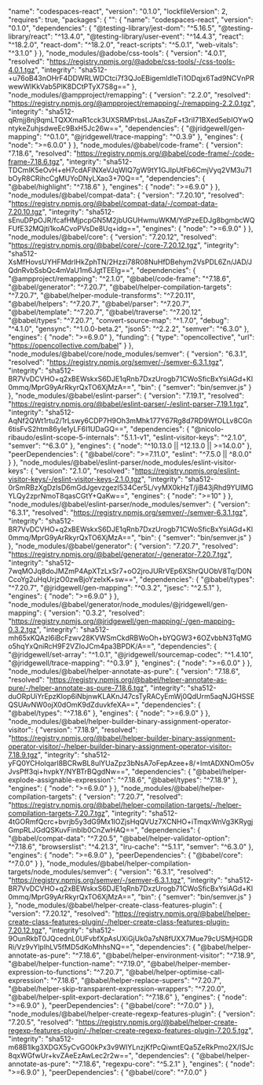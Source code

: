 
  "name": "codespaces-react",
  "version": "0.1.0",
  "lockfileVersion": 2,
  "requires": true,
  "packages": {
    "": {
      "name": "codespaces-react",
      "version": "0.1.0",
      "dependencies": {
        "@testing-library/jest-dom": "^5.16.5",
        "@testing-library/react": "^13.4.0",
        "@testing-library/user-event": "^14.4.3",
        "react": "^18.2.0",
        "react-dom": "^18.2.0",
        "react-scripts": "^5.0.1",
        "web-vitals": "^3.1.0"
      }
    },
    "node_modules/@adobe/css-tools": {
      "version": "4.0.1",
      "resolved": "https://registry.npmjs.org/@adobe/css-tools/-/css-tools-4.0.1.tgz",
      "integrity": "sha512-+u76oB43nOHrF4DDWRLWDCtci7f3QJoEBigemIdIeTi1ODqjx6Tad9NCVnPRwewWlKkVab5PlK8DCtPTyX7S8g=="
    },
    "node_modules/@ampproject/remapping": {
      "version": "2.2.0",
      "resolved": "https://registry.npmjs.org/@ampproject/remapping/-/remapping-2.2.0.tgz",
      "integrity": "sha512-qRmjj8nj9qmLTQXXmaR1cck3UXSRMPrbsLJAasZpF+t3riI71BXed5ebIOYwQntykeZuhjsdweEc9BxH5Jc26w==",
      "dependencies": {
        "@jridgewell/gen-mapping": "^0.1.0",
        "@jridgewell/trace-mapping": "^0.3.9"
      },
      "engines": {
        "node": ">=6.0.0"
      }
    },
    "node_modules/@babel/code-frame": {
      "version": "7.18.6",
      "resolved": "https://registry.npmjs.org/@babel/code-frame/-/code-frame-7.18.6.tgz",
      "integrity": "sha512-TDCmlK5eOvH+eH7cdAFlNXeVJqWIQ7gW9tY1GJIpUtFb6CmjVyq2VM3u71bOyR8CRihcCgMUYoDNyLXao3+70Q==",
      "dependencies": {
        "@babel/highlight": "^7.18.6"
      },
      "engines": {
        "node": ">=6.9.0"
      }
    },
    "node_modules/@babel/compat-data": {
      "version": "7.20.10",
      "resolved": "https://registry.npmjs.org/@babel/compat-data/-/compat-data-7.20.10.tgz",
      "integrity": "sha512-sEnuDPpOJR/fcafHMjpcpGN5M2jbUGUHwmuWKM/YdPzeEDJg8bgmbcWQFUfE32MQjti1koACvoPVsDe8Uq+idg==",
      "engines": {
        "node": ">=6.9.0"
      }
    },
    "node_modules/@babel/core": {
      "version": "7.20.12",
      "resolved": "https://registry.npmjs.org/@babel/core/-/core-7.20.12.tgz",
      "integrity": "sha512-XsMfHovsUYHFMdrIHkZphTN/2Hzzi78R08NuHfDBehym2VsPDL6Zn/JAD/JQdnRvbSsbQc4mVaU1m6JgtTEElg==",
      "dependencies": {
        "@ampproject/remapping": "^2.1.0",
        "@babel/code-frame": "^7.18.6",
        "@babel/generator": "^7.20.7",
        "@babel/helper-compilation-targets": "^7.20.7",
        "@babel/helper-module-transforms": "^7.20.11",
        "@babel/helpers": "^7.20.7",
        "@babel/parser": "^7.20.7",
        "@babel/template": "^7.20.7",
        "@babel/traverse": "^7.20.12",
        "@babel/types": "^7.20.7",
        "convert-source-map": "^1.7.0",
        "debug": "^4.1.0",
        "gensync": "^1.0.0-beta.2",
        "json5": "^2.2.2",
        "semver": "^6.3.0"
      },
      "engines": {
        "node": ">=6.9.0"
      },
      "funding": {
        "type": "opencollective",
        "url": "https://opencollective.com/babel"
      }
    },
    "node_modules/@babel/core/node_modules/semver": {
      "version": "6.3.1",
      "resolved": "https://registry.npmjs.org/semver/-/semver-6.3.1.tgz",
      "integrity": "sha512-BR7VvDCVHO+q2xBEWskxS6DJE1qRnb7DxzUrogb71CWoSficBxYsiAGd+Kl0mmq/MprG9yArRkyrQxTO6XjMzA==",
      "bin": {
        "semver": "bin/semver.js"
      }
    },
    "node_modules/@babel/eslint-parser": {
      "version": "7.19.1",
      "resolved": "https://registry.npmjs.org/@babel/eslint-parser/-/eslint-parser-7.19.1.tgz",
      "integrity": "sha512-AqNf2QWt1rtu2/1rLswy6CDP7H9Oh3mMhk177Y67Rg8d7RD9WfOLLv8CGn6tisFvS2htm86yIe1yLF6I1UDaGQ==",
      "dependencies": {
        "@nicolo-ribaudo/eslint-scope-5-internals": "5.1.1-v1",
        "eslint-visitor-keys": "^2.1.0",
        "semver": "^6.3.0"
      },
      "engines": {
        "node": "^10.13.0 || ^12.13.0 || >=14.0.0"
      },
      "peerDependencies": {
        "@babel/core": ">=7.11.0",
        "eslint": "^7.5.0 || ^8.0.0"
      }
    },
    "node_modules/@babel/eslint-parser/node_modules/eslint-visitor-keys": {
      "version": "2.1.0",
      "resolved": "https://registry.npmjs.org/eslint-visitor-keys/-/eslint-visitor-keys-2.1.0.tgz",
      "integrity": "sha512-0rSmRBzXgDzIsD6mGdJgevzgezI534Cer5L/vyMX0kHzT/jiB43jRhd9YUlMGYLQy2zprNmoT8qasCGtY+QaKw==",
      "engines": {
        "node": ">=10"
      }
    },
    "node_modules/@babel/eslint-parser/node_modules/semver": {
      "version": "6.3.1",
      "resolved": "https://registry.npmjs.org/semver/-/semver-6.3.1.tgz",
      "integrity": "sha512-BR7VvDCVHO+q2xBEWskxS6DJE1qRnb7DxzUrogb71CWoSficBxYsiAGd+Kl0mmq/MprG9yArRkyrQxTO6XjMzA==",
      "bin": {
        "semver": "bin/semver.js"
      }
    },
    "node_modules/@babel/generator": {
      "version": "7.20.7",
      "resolved": "https://registry.npmjs.org/@babel/generator/-/generator-7.20.7.tgz",
      "integrity": "sha512-7wqMOJq8doJMZmP4ApXTzLxSr7+oO2jroJURrVEp6XShrQUObV8Tq/D0NCcoYg2uHqUrjzO0zwBjoYzelxK+sw==",
      "dependencies": {
        "@babel/types": "^7.20.7",
        "@jridgewell/gen-mapping": "^0.3.2",
        "jsesc": "^2.5.1"
      },
      "engines": {
        "node": ">=6.9.0"
      }
    },
    "node_modules/@babel/generator/node_modules/@jridgewell/gen-mapping": {
      "version": "0.3.2",
      "resolved": "https://registry.npmjs.org/@jridgewell/gen-mapping/-/gen-mapping-0.3.2.tgz",
      "integrity": "sha512-mh65xKQAzI6iBcFzwv28KVWSmCkdRBWoOh+bYQGW3+6OZvbbN3TqMGo5hqYxQniRcH9F2VZIoJCm4pa3BPDK/A==",
      "dependencies": {
        "@jridgewell/set-array": "^1.0.1",
        "@jridgewell/sourcemap-codec": "^1.4.10",
        "@jridgewell/trace-mapping": "^0.3.9"
      },
      "engines": {
        "node": ">=6.0.0"
      }
    },
    "node_modules/@babel/helper-annotate-as-pure": {
      "version": "7.18.6",
      "resolved": "https://registry.npmjs.org/@babel/helper-annotate-as-pure/-/helper-annotate-as-pure-7.18.6.tgz",
      "integrity": "sha512-duORpUiYrEpzKIop6iNbjnwKLAKnJ47csTyRACyEmWj0QdUrm5aqNJGHSSEQSUAvNW0ojX0dOmK9dZduvkfeXA==",
      "dependencies": {
        "@babel/types": "^7.18.6"
      },
      "engines": {
        "node": ">=6.9.0"
      }
    },
    "node_modules/@babel/helper-builder-binary-assignment-operator-visitor": {
      "version": "7.18.9",
      "resolved": "https://registry.npmjs.org/@babel/helper-builder-binary-assignment-operator-visitor/-/helper-builder-binary-assignment-operator-visitor-7.18.9.tgz",
      "integrity": "sha512-yFQ0YCHoIqarl8BCRwBL8ulYUaZpz3bNsA7oFepAzee+8/+ImtADXNOmO5vJvsPff3qi+hvpkY/NYBTrBQgdNw==",
      "dependencies": {
        "@babel/helper-explode-assignable-expression": "^7.18.6",
        "@babel/types": "^7.18.9"
      },
      "engines": {
        "node": ">=6.9.0"
      }
    },
    "node_modules/@babel/helper-compilation-targets": {
      "version": "7.20.7",
      "resolved": "https://registry.npmjs.org/@babel/helper-compilation-targets/-/helper-compilation-targets-7.20.7.tgz",
      "integrity": "sha512-4tGORmfQcrc+bvrjb5y3dG9Mx1IOZjsHqQVUz7XCNHO+iTmqxWnVg3KRygjGmpRLJGdQSKuvFinbIb0CnZwHAQ==",
      "dependencies": {
        "@babel/compat-data": "^7.20.5",
        "@babel/helper-validator-option": "^7.18.6",
        "browserslist": "^4.21.3",
        "lru-cache": "^5.1.1",
        "semver": "^6.3.0"
      },
      "engines": {
        "node": ">=6.9.0"
      },
      "peerDependencies": {
        "@babel/core": "^7.0.0"
      }
    },
    "node_modules/@babel/helper-compilation-targets/node_modules/semver": {
      "version": "6.3.1",
      "resolved": "https://registry.npmjs.org/semver/-/semver-6.3.1.tgz",
      "integrity": "sha512-BR7VvDCVHO+q2xBEWskxS6DJE1qRnb7DxzUrogb71CWoSficBxYsiAGd+Kl0mmq/MprG9yArRkyrQxTO6XjMzA==",
      "bin": {
        "semver": "bin/semver.js"
      }
    },
    "node_modules/@babel/helper-create-class-features-plugin": {
      "version": "7.20.12",
      "resolved": "https://registry.npmjs.org/@babel/helper-create-class-features-plugin/-/helper-create-class-features-plugin-7.20.12.tgz",
      "integrity": "sha512-9OunRkbT0JQcednL0UFvbfXpAsUXiGjUk0a7sN8fUXX7Mue79cUSMjHGDRRi/Vz9vYlpIhLV5fMD5dKoMhhsNQ==",
      "dependencies": {
        "@babel/helper-annotate-as-pure": "^7.18.6",
        "@babel/helper-environment-visitor": "^7.18.9",
        "@babel/helper-function-name": "^7.19.0",
        "@babel/helper-member-expression-to-functions": "^7.20.7",
        "@babel/helper-optimise-call-expression": "^7.18.6",
        "@babel/helper-replace-supers": "^7.20.7",
        "@babel/helper-skip-transparent-expression-wrappers": "^7.20.0",
        "@babel/helper-split-export-declaration": "^7.18.6"
      },
      "engines": {
        "node": ">=6.9.0"
      },
      "peerDependencies": {
        "@babel/core": "^7.0.0"
      }
    },
    "node_modules/@babel/helper-create-regexp-features-plugin": {
      "version": "7.20.5",
      "resolved": "https://registry.npmjs.org/@babel/helper-create-regexp-features-plugin/-/helper-create-regexp-features-plugin-7.20.5.tgz",
      "integrity": "sha512-m68B1lkg3XDGX5yCvGO0kPx3v9WIYLnzjKfPcQiwntEQa5ZeRkPmo2X/ISJc8qxWGfwUr+kvZAeEzAwLec2r2w==",
      "dependencies": {
        "@babel/helper-annotate-as-pure": "^7.18.6",
        "regexpu-core": "^5.2.1"
      },
      "engines": {
        "node": ">=6.9.0"
      },
      "peerDependencies": {
        "@babel/core": "^7.0.0"
      }